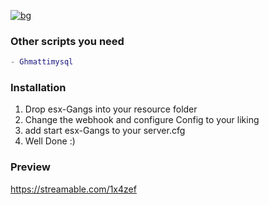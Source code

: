 [![bg][banner]][website]

[banner]: https://cdn.discordapp.com/attachments/851650166473097217/880944586653069362/esx.png
[website]: https://tronix.website

### Other scripts you need
```lua
- Ghmattimysql
```
### Installation
1. Drop esx-Gangs into your resource folder
2. Change the webhook and configure Config to your liking
3. add start esx-Gangs to your server.cfg
4. Well Done :)

### Preview



https://streamable.com/1x4zef

